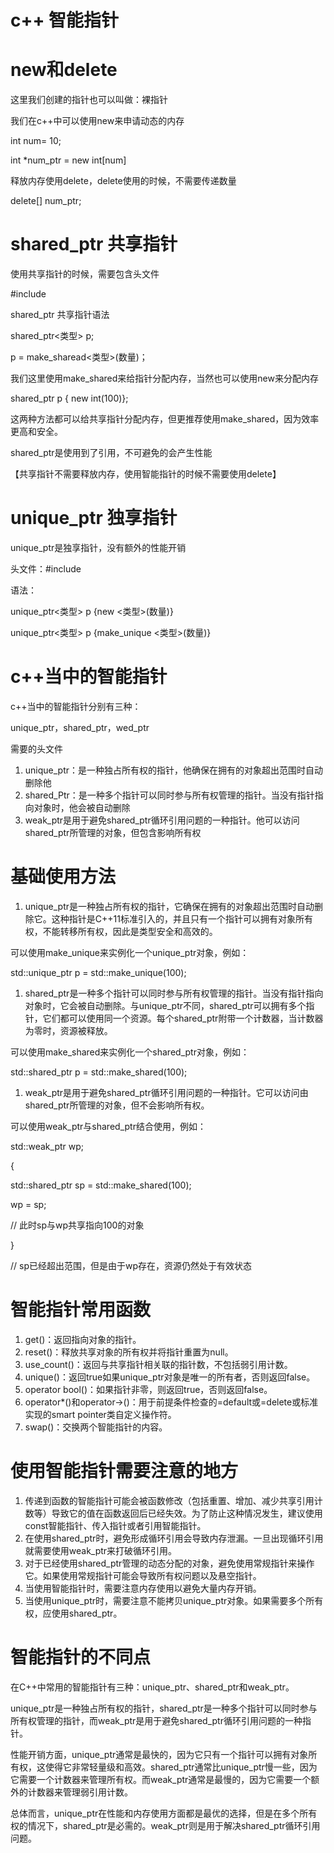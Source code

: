 # c++ 智能指针

# new和delete

这里我们创建的指针也可以叫做：裸指针

我们在c++中可以使用new来申请动态的内存

int num= 10;

int *num_ptr = new int[num]

释放内存使用delete，delete使用的时候，不需要传递数量

delete[] num_ptr;

# shared_ptr 共享指针

使用共享指针的时候，需要包含头文件

#include <memory>

shared_ptr 共享指针语法

shared_ptr<类型> p;

p = make_sharead<类型>(数量)；

我们这里使用make_shared来给指针分配内存，当然也可以使用new来分配内存

shared_ptr<int> p { new int(100)};

这两种方法都可以给共享指针分配内存，但更推荐使用make_shared，因为效率更高和安全。

shared_ptr是使用到了引用，不可避免的会产生性能

【共享指针不需要释放内存，使用智能指针的时候不需要使用delete】

# unique_ptr 独享指针

unique_ptr是独享指针，没有额外的性能开销

头文件：#include <memory>

语法：

unique_ptr<类型> p {new <类型>(数量)}

unique_ptr<类型> p {make_unique <类型>(数量)}

# c++当中的智能指针

c++当中的智能指针分别有三种：

unique_ptr，shared_ptr，wed_ptr

需要的头文件 <memory>

1. unique_ptr：是一种独占所有权的指针，他确保在拥有的对象超出范围时自动删除他
2. shared_Ptr：是一种多个指针可以同时参与所有权管理的指针。当没有指针指向对象时，他会被自动删除
3. weak_ptr是用于避免shared_ptr循环引用问题的一种指针。他可以访问shared_ptr所管理的对象，但包含影响所有权

# 基础使用方法

1. unique_ptr是一种独占所有权的指针，它确保在拥有的对象超出范围时自动删除它。这种指针是C++11标准引入的，并且只有一个指针可以拥有对象所有权，不能转移所有权，因此是类型安全和高效的。

可以使用make_unique来实例化一个unique_ptr对象，例如：

std::unique_ptr<int> p = std::make_unique<int>(100);

1. shared_ptr是一种多个指针可以同时参与所有权管理的指针。当没有指针指向对象时，它会被自动删除。与unique_ptr不同，shared_ptr可以拥有多个指针，它们都可以使用同一个资源。每个shared_ptr附带一个计数器，当计数器为零时，资源被释放。

可以使用make_shared来实例化一个shared_ptr对象，例如：

std::shared_ptr<int> p = std::make_shared<int>(100);

1. weak_ptr是用于避免shared_ptr循环引用问题的一种指针。它可以访问由shared_ptr所管理的对象，但不会影响所有权。

可以使用weak_ptr与shared_ptr结合使用，例如：

std::weak_ptr<int> wp;

{

std::shared_ptr<int> sp = std::make_shared<int>(100);

wp = sp;

// 此时sp与wp共享指向100的对象

}

// sp已经超出范围，但是由于wp存在，资源仍然处于有效状态

# 智能指针常用函数

1. get()：返回指向对象的指针。
2. reset()：释放共享对象的所有权并将指针重置为null。
3. use_count()：返回与共享指针相关联的指针数，不包括弱引用计数。
4. unique()：返回true如果unique_ptr对象是唯一的所有者，否则返回false。
5. operator bool()：如果指针非零，则返回true，否则返回false。
6. operator*()和operator->()：用于前提条件检查的=default或=delete或标准实现的smart pointer类自定义操作符。
7. swap()：交换两个智能指针的内容。

# 使用智能指针需要注意的地方

1. 传递到函数的智能指针可能会被函数修改（包括重置、增加、减少共享引用计数等）导致它的值在函数返回后已经失效。为了防止这种情况发生，建议使用const智能指针、传入指针或者引用智能指针。
2. 在使用shared_ptr时，避免形成循环引用会导致内存泄漏。一旦出现循环引用就需要使用weak_ptr来打破循环引用。
3. 对于已经使用shared_ptr管理的动态分配的对象，避免使用常规指针来操作它。如果使用常规指针可能会导致所有权问题以及悬空指针。
4. 当使用智能指针时，需要注意内存使用以避免大量内存开销。
5. 当使用unique_ptr时，需要注意不能拷贝unique_ptr对象。如果需要多个所有权，应使用shared_ptr。

# 智能指针的不同点

在C++中常用的智能指针有三种：unique_ptr、shared_ptr和weak_ptr。

unique_ptr是一种独占所有权的指针，shared_ptr是一种多个指针可以同时参与所有权管理的指针，而weak_ptr是用于避免shared_ptr循环引用问题的一种指针。

性能开销方面，unique_ptr通常是最快的，因为它只有一个指针可以拥有对象所有权，这使得它非常轻量级和高效。shared_ptr通常比unique_ptr慢一些，因为它需要一个计数器来管理所有权。而weak_ptr通常是最慢的，因为它需要一个额外的计数器来管理弱引用计数。

总体而言，unique_ptr在性能和内存使用方面都是最优的选择，但是在多个所有权的情况下，shared_ptr是必需的。weak_ptr则是用于解决shared_ptr循环引用问题。